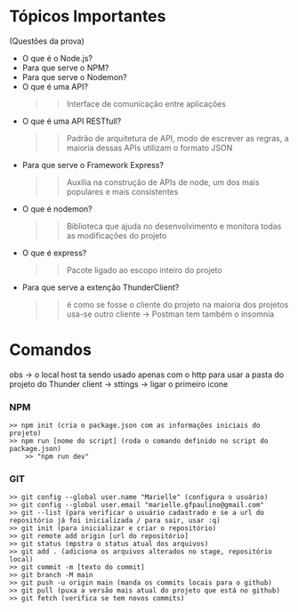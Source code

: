 # Tópicos Importantes
(Questões da prova)

- O que é o Node.js?
- Para que serve o NPM?
- Para que serve o Nodemon?
- O que é uma API?
    >> Interface de comunicação entre aplicações
- O que é uma API RESTfull?
    >> Padrão de arquitetura de API, modo de escrever as regras, a maioria dessas APIs utilizam o formato JSON
- Para que serve o Framework Express?
    >> Auxilia na construção de APIs de node, um dos mais populares e mais consistentes
- O que é nodemon?
    >> Biblioteca que ajuda no desenvolvimento e monitora todas as modificações do projeto
- O que é express?
    >> Pacote ligado ao escopo inteiro do projeto
- Para que serve a extenção ThunderClient?
    >> é como se fosse o cliente do projeto
    >> na maioria dos projetos usa-se outro cliente -> Postman
    >> tem também o insomnia

# Comandos

obs -> o local host ta sendo usado apenas com o http
para usar a pasta do projeto do Thunder client -> sttings -> ligar o primeiro icone


### NPM
    >> npm init (cria o package.json com as informações iniciais do projeto)
    >> npm run [nome do script] (roda o comando definido no script do package.json)
        >> "npm run dev"


### GIT

    >> git config --global user.name "Marielle" (configura o usuário)
    >> git config --global user.email "marielle.gfpaulino@gmail.com"
    >> git --list (para verificar o usuário cadastrado e se a url do repositório já foi inicializada / para sair, usar :q)
    >> git init (para inicializar e criar o repositório)
    >> git remote add origin [url do repositório]
    >> git status (mpstra o status atual dos arquivos)
    >> git add . (adiciona os arquivos alterados no stage, repositório local)
    >> git commit -m [texto do commit]
    >> git branch -M main
    >> git push -u origin main (manda os commits locais para o github)
    >> git pull (puxa a versão mais atual do projeto que está no github)
    >> git fetch (verifica se tem novos commits)